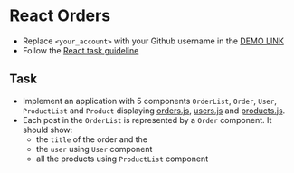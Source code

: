 # React Orders
- Replace `<your_account>` with your Github username in the
  [DEMO LINK](https://dmytromykoliv.github.io/react_orders/)
- Follow the [React task guideline](https://github.com/mate-academy/react_task-guideline#react-tasks-guideline)

## Task
- Implement an application with 5 components `OrderList`, `Order`, `User`, `ProductList` and `Product`
  displaying [orders.js](./src/api/orders.js), [users.js](./src/api/users.js) and [products.js](./src/api/products.js).
- Each post in the `OrderList` is represented by a `Order` component. It should show:
  - the `title` of the order and the 
  - the `user` using `User` component
  - all the products using `ProductList` component
